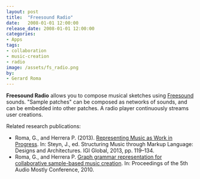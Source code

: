 ```yaml
---
layout: post
title:  "Freesound Radio"
date:   2008-01-01 12:00:00
release_date: 2008-01-01 12:00:00
categories: 
- Apps
tags:
- collaboration 
- music-creation
- radio
image: /assets/fs_radio.png
by: 
- Gerard Roma
---
```


**Freesound Radio** allows you to compose musical sketches using [Freesound](http://www.freesound.org) sounds. "Sample patches" can be composed as networks of sounds, and can be embedded into other patches. A radio player continuously streams user creations.

Related research publications:

- Roma, G., and Herrera P. (2013). [Representing Music as Work in Progress](http://mtg.upf.edu/node/2947). In: Steyn, J., ed. Structuring Music through Markup Language: Designs and Architectures. IGI Global, 2013, pp. 119–134.
- Roma, G., and Herrera P. [Graph grammar representation for collaborative sample-based music creation](http://mtg.upf.edu/node/1833). In: Proceedings of the 5th Audio Mostly Conference, 2010.

